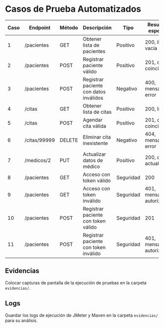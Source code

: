 # Casos de Prueba Automatizados

| Caso | Endpoint         | Método | Descripción                                      | Tipo        | Resultado esperado           |
|------|------------------|--------|--------------------------------------------------|-------------|-----------------------------|
| 1    | /pacientes       | GET    | Obtener lista de pacientes                        | Positivo    | 200, lista no vacía         |
| 2    | /pacientes       | POST   | Registrar paciente válido                         | Positivo    | 201, datos coinciden        |
| 3    | /pacientes       | POST   | Registrar paciente con datos inválidos            | Negativo    | 400, mensaje de error       |
| 4    | /citas           | GET    | Obtener lista de citas                            | Positivo    | 200, lista                  |
| 5    | /citas           | POST   | Agendar cita válida                              | Positivo    | 201, datos coinciden        |
| 6    | /citas/99999     | DELETE | Eliminar cita inexistente                         | Negativo    | 404, mensaje de error       |
| 7    | /medicos/2       | PUT    | Actualizar datos de médico                        | Positivo    | 200, datos actualizados     |
| 8    | /pacientes       | GET    | Acceso con token válido                           | Seguridad   | 200                        |
| 9    | /pacientes       | GET    | Acceso con token inválido                         | Seguridad   | 401, mensaje no autorizado  |
| 10   | /pacientes       | POST   | Registrar paciente con token válido               | Seguridad   | 201                        |
| 11   | /pacientes       | POST   | Registrar paciente con token inválido             | Seguridad   | 401, mensaje no autorizado  |

## Evidencias

Colocar capturas de pantalla de la ejecución de pruebas en la carpeta `evidencias/`.

## Logs

Guardar los logs de ejecución de JMeter y Maven en la carpeta `evidencias/` para su análisis.
